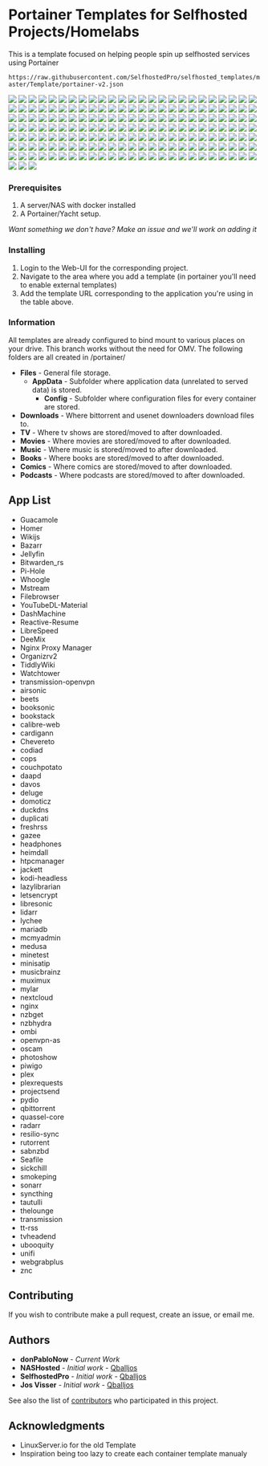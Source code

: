# Portainer Templates for Selfhosted Projects/Homelabs

This is a template focused on helping people spin up selfhosted services using Portainer

`https://raw.githubusercontent.com/SelfhostedPro/selfhosted_templates/master/Template/portainer-v2.json`

<img src="https://raw.githubusercontent.com/donPabloNow/selfhosted-docker/master/Images/Dockerfile-Bionic-green.png"/>
<img src="https://raw.githubusercontent.com/donPabloNow/selfhosted-docker/master/Images/Dockerfile-Link-green.png"/>
<img src="https://raw.githubusercontent.com/donPabloNow/selfhosted-docker/master/Images/Dockerfile-Xenial-green.png"/>
<img src="https://raw.githubusercontent.com/donPabloNow/selfhosted-docker/master/Images/Dockerfile-arm64-green.png"/>
<img src="https://raw.githubusercontent.com/donPabloNow/selfhosted-docker/master/Images/Dockerfile-armhf-green.png"/>
<img src="https://raw.githubusercontent.com/donPabloNow/selfhosted-docker/master/Images/Dockerfile-x86--64-green.png"/>
<img src="https://raw.githubusercontent.com/donPabloNow/selfhosted-docker/master/Images/Mumble-logo.png"/>
<img src="https://raw.githubusercontent.com/donPabloNow/selfhosted-docker/master/Images/airsonic-banner.png"/>
<img src="https://raw.githubusercontent.com/donPabloNow/selfhosted-docker/master/Images/airsonic-logo.png"/>
<img src="https://raw.githubusercontent.com/donPabloNow/selfhosted-docker/master/Images/apacheweb-banner.png"/>
<img src="https://raw.githubusercontent.com/donPabloNow/selfhosted-docker/master/Images/apacheweb-icon.png"/>
<img src="https://raw.githubusercontent.com/donPabloNow/selfhosted-docker/master/Images/authelia.png"/>
<img src="https://raw.githubusercontent.com/donPabloNow/selfhosted-docker/master/Images/bazarr.png"/>
<img src="https://raw.githubusercontent.com/donPabloNow/selfhosted-docker/master/Images/beets-banner.png"/>
<img src="https://raw.githubusercontent.com/donPabloNow/selfhosted-docker/master/Images/beets-icon.png"/>
<img src="https://raw.githubusercontent.com/donPabloNow/selfhosted-docker/master/Images/bitwarden.png"/>
<img src="https://raw.githubusercontent.com/donPabloNow/selfhosted-docker/master/Images/booksonic.png"/>
<img src="https://raw.githubusercontent.com/donPabloNow/selfhosted-docker/master/Images/bookstack.png"/>
<img src="https://raw.githubusercontent.com/donPabloNow/selfhosted-docker/master/Images/bookstack2.png"/>
<img src="https://raw.githubusercontent.com/donPabloNow/selfhosted-docker/master/Images/calibre-web-icon.png"/>
<img src="https://raw.githubusercontent.com/donPabloNow/selfhosted-docker/master/Images/cardigann.png"/>
<img src="https://raw.githubusercontent.com/donPabloNow/selfhosted-docker/master/Images/chowdown.png"/>
<img src="https://raw.githubusercontent.com/donPabloNow/selfhosted-docker/master/Images/code-server.png"/>
<img src="https://raw.githubusercontent.com/donPabloNow/selfhosted-docker/master/Images/codiad-icon.png"/>
<img src="https://raw.githubusercontent.com/donPabloNow/selfhosted-docker/master/Images/codiad.png"/>
<img src="https://raw.githubusercontent.com/donPabloNow/selfhosted-docker/master/Images/cops-icon-old.png"/>
<img src="https://raw.githubusercontent.com/donPabloNow/selfhosted-docker/master/Images/cops-icon.png"/>
<img src="https://raw.githubusercontent.com/donPabloNow/selfhosted-docker/master/Images/couchpotato-banner.png"/>
<img src="https://raw.githubusercontent.com/donPabloNow/selfhosted-docker/master/Images/couchpotato-icon.png"/>
<img src="https://raw.githubusercontent.com/donPabloNow/selfhosted-docker/master/Images/dashmachine_logo.png"/>
<img src="https://raw.githubusercontent.com/donPabloNow/selfhosted-docker/master/Images/davos.png"/>
<img src="https://raw.githubusercontent.com/donPabloNow/selfhosted-docker/master/Images/ddclient-logo.png"/>
<img src="https://raw.githubusercontent.com/donPabloNow/selfhosted-docker/master/Images/ddclient.png"/>
<img src="https://raw.githubusercontent.com/donPabloNow/selfhosted-docker/master/Images/deemix.png"/>
<img src="https://raw.githubusercontent.com/donPabloNow/selfhosted-docker/master/Images/deluge-banner.png"/>
<img src="https://raw.githubusercontent.com/donPabloNow/selfhosted-docker/master/Images/deluge-icon.png"/>
<img src="https://raw.githubusercontent.com/donPabloNow/selfhosted-docker/master/Images/dokuwiki-icon.png"/>
<img src="https://raw.githubusercontent.com/donPabloNow/selfhosted-docker/master/Images/domoticz.png"/>
<img src="https://raw.githubusercontent.com/donPabloNow/selfhosted-docker/master/Images/donate.png"/>
<img src="https://raw.githubusercontent.com/donPabloNow/selfhosted-docker/master/Images/dozzle.png"/>
<img src="https://raw.githubusercontent.com/donPabloNow/selfhosted-docker/master/Images/duck.png"/>
<img src="https://raw.githubusercontent.com/donPabloNow/selfhosted-docker/master/Images/duckdns.png"/>
<img src="https://raw.githubusercontent.com/donPabloNow/selfhosted-docker/master/Images/duplicati-icon.png"/>
<img src="https://raw.githubusercontent.com/donPabloNow/selfhosted-docker/master/Images/emby.png"/>
<img src="https://raw.githubusercontent.com/donPabloNow/selfhosted-docker/master/Images/embystat.png"/>
<img src="https://raw.githubusercontent.com/donPabloNow/selfhosted-docker/master/Images/filebrowser.png"/>
<img src="https://raw.githubusercontent.com/donPabloNow/selfhosted-docker/master/Images/freshrss-banner.png"/>
<img src="https://raw.githubusercontent.com/donPabloNow/selfhosted-docker/master/Images/freshrss-icon.png"/>
<img src="https://raw.githubusercontent.com/donPabloNow/selfhosted-docker/master/Images/gazee-logo.png"/>
<img src="https://raw.githubusercontent.com/donPabloNow/selfhosted-docker/master/Images/gophish.png"/>
<img src="https://raw.githubusercontent.com/donPabloNow/selfhosted-docker/master/Images/grocy_logo.png"/>
<img src="https://raw.githubusercontent.com/donPabloNow/selfhosted-docker/master/Images/guacamole.png"/>
<img src="https://raw.githubusercontent.com/donPabloNow/selfhosted-docker/master/Images/h5ai-icon.png"/>
<img src="https://raw.githubusercontent.com/donPabloNow/selfhosted-docker/master/Images/headphones-banner.png"/>
<img src="https://raw.githubusercontent.com/donPabloNow/selfhosted-docker/master/Images/headphones-icon.png"/>
<img src="https://raw.githubusercontent.com/donPabloNow/selfhosted-docker/master/Images/heimdall-banner.png"/>
<img src="https://raw.githubusercontent.com/donPabloNow/selfhosted-docker/master/Images/heimdall-icon.png"/>
<img src="https://raw.githubusercontent.com/donPabloNow/selfhosted-docker/master/Images/homer.png"/>
<img src="https://raw.githubusercontent.com/donPabloNow/selfhosted-docker/master/Images/htpcmanager-banner.png"/>
<img src="https://raw.githubusercontent.com/donPabloNow/selfhosted-docker/master/Images/htpcmanager-icon.png"/>
<img src="https://raw.githubusercontent.com/donPabloNow/selfhosted-docker/master/Images/huginn.png"/>
<img src="https://raw.githubusercontent.com/donPabloNow/selfhosted-docker/master/Images/hydra-banner.png"/>
<img src="https://raw.githubusercontent.com/donPabloNow/selfhosted-docker/master/Images/hydra-icon.png"/>
<img src="https://raw.githubusercontent.com/donPabloNow/selfhosted-docker/master/Images/invoice_ninja.png"/>
<img src="https://raw.githubusercontent.com/donPabloNow/selfhosted-docker/master/Images/jacket-icon.png"/>
<img src="https://raw.githubusercontent.com/donPabloNow/selfhosted-docker/master/Images/jackett-banner.png"/>
<img src="https://raw.githubusercontent.com/donPabloNow/selfhosted-docker/master/Images/jellyfin.png"/>
<img src="https://raw.githubusercontent.com/donPabloNow/selfhosted-docker/master/Images/kodi-banner.png"/>
<img src="https://raw.githubusercontent.com/donPabloNow/selfhosted-docker/master/Images/kodi-icon.png"/>
<img src="https://raw.githubusercontent.com/donPabloNow/selfhosted-docker/master/Images/lazylibrarian-icon.png"/>
<img src="https://raw.githubusercontent.com/donPabloNow/selfhosted-docker/master/Images/le-logo-wide.png"/>
<img src="https://raw.githubusercontent.com/donPabloNow/selfhosted-docker/master/Images/letsencrypt.png"/>
<img src="https://raw.githubusercontent.com/donPabloNow/selfhosted-docker/master/Images/libresonic (old).png"/>
<img src="https://raw.githubusercontent.com/donPabloNow/selfhosted-docker/master/Images/libresonic.png"/>
<img src="https://raw.githubusercontent.com/donPabloNow/selfhosted-docker/master/Images/lidarr.png"/>
<img src="https://raw.githubusercontent.com/donPabloNow/selfhosted-docker/master/Images/linuxserver-ls-logo.png"/>
<img src="https://raw.githubusercontent.com/donPabloNow/selfhosted-docker/master/Images/linuxserver_forum.png"/>
<img src="https://raw.githubusercontent.com/donPabloNow/selfhosted-docker/master/Images/linuxserver_medium.png"/>
<img src="https://raw.githubusercontent.com/donPabloNow/selfhosted-docker/master/Images/linuxserver_small.png"/>
<img src="https://raw.githubusercontent.com/donPabloNow/selfhosted-docker/master/Images/lychee-icon.png"/>
<img src="https://raw.githubusercontent.com/donPabloNow/selfhosted-docker/master/Images/maraschino-icon.png"/>
<img src="https://raw.githubusercontent.com/donPabloNow/selfhosted-docker/master/Images/maraschino.png"/>
<img src="https://raw.githubusercontent.com/donPabloNow/selfhosted-docker/master/Images/mariadb-banner.png"/>
<img src="https://raw.githubusercontent.com/donPabloNow/selfhosted-docker/master/Images/mariadb-git.png"/>
<img src="https://raw.githubusercontent.com/donPabloNow/selfhosted-docker/master/Images/mariadb-icon.png"/>
<img src="https://raw.githubusercontent.com/donPabloNow/selfhosted-docker/master/Images/mcmyadmin-banner.png"/>
<img src="https://raw.githubusercontent.com/donPabloNow/selfhosted-docker/master/Images/mcmyadmin-icon.png"/>
<img src="https://raw.githubusercontent.com/donPabloNow/selfhosted-docker/master/Images/medusa-icon.png"/>
<img src="https://raw.githubusercontent.com/donPabloNow/selfhosted-docker/master/Images/medusa-readme.png"/>
<img src="https://raw.githubusercontent.com/donPabloNow/selfhosted-docker/master/Images/minetest-banner.png"/>
<img src="https://raw.githubusercontent.com/donPabloNow/selfhosted-docker/master/Images/minetest-icon.png"/>
<img src="https://raw.githubusercontent.com/donPabloNow/selfhosted-docker/master/Images/minisatip-icon.png"/>
<img src="https://raw.githubusercontent.com/donPabloNow/selfhosted-docker/master/Images/mstream.png"/>
<img src="https://raw.githubusercontent.com/donPabloNow/selfhosted-docker/master/Images/musicbrainz-icon.png"/>
<img src="https://raw.githubusercontent.com/donPabloNow/selfhosted-docker/master/Images/muximux-icon.png"/>
<img src="https://raw.githubusercontent.com/donPabloNow/selfhosted-docker/master/Images/mylar-icon.png"/>
<img src="https://raw.githubusercontent.com/donPabloNow/selfhosted-docker/master/Images/mysql-banner.png"/>
<img src="https://raw.githubusercontent.com/donPabloNow/selfhosted-docker/master/Images/mysql-git.png"/>
<img src="https://raw.githubusercontent.com/donPabloNow/selfhosted-docker/master/Images/mysql-icon.png"/>
<img src="https://raw.githubusercontent.com/donPabloNow/selfhosted-docker/master/Images/nextcloud-icon.png"/>
<img src="https://raw.githubusercontent.com/donPabloNow/selfhosted-docker/master/Images/nginx-banner.png"/>
<img src="https://raw.githubusercontent.com/donPabloNow/selfhosted-docker/master/Images/nginx-icon.png"/>
<img src="https://raw.githubusercontent.com/donPabloNow/selfhosted-docker/master/Images/nzbget-banner.png"/>
<img src="https://raw.githubusercontent.com/donPabloNow/selfhosted-docker/master/Images/nzbget-icon.png"/>
<img src="https://raw.githubusercontent.com/donPabloNow/selfhosted-docker/master/Images/nzbmegasearch-banner.png"/>
<img src="https://raw.githubusercontent.com/donPabloNow/selfhosted-docker/master/Images/nzbmegasearch-icon.png"/>
<img src="https://raw.githubusercontent.com/donPabloNow/selfhosted-docker/master/Images/ogar-icon.png"/>
<img src="https://raw.githubusercontent.com/donPabloNow/selfhosted-docker/master/Images/ombi.png"/>
<img src="https://raw.githubusercontent.com/donPabloNow/selfhosted-docker/master/Images/openvpn-as-banner.png"/>
<img src="https://raw.githubusercontent.com/donPabloNow/selfhosted-docker/master/Images/openvpn-as-icon.png"/>
<img src="https://raw.githubusercontent.com/donPabloNow/selfhosted-docker/master/Images/openvpn-as.png"/>
<img src="https://raw.githubusercontent.com/donPabloNow/selfhosted-docker/master/Images/organizr-icon.png"/>
<img src="https://raw.githubusercontent.com/donPabloNow/selfhosted-docker/master/Images/photoshow-icon.png"/>
<img src="https://raw.githubusercontent.com/donPabloNow/selfhosted-docker/master/Images/pihole.png"/>
<img src="https://raw.githubusercontent.com/donPabloNow/selfhosted-docker/master/Images/piwigo-banner.png"/>
<img src="https://raw.githubusercontent.com/donPabloNow/selfhosted-docker/master/Images/piwigo-icon.png"/>
<img src="https://raw.githubusercontent.com/donPabloNow/selfhosted-docker/master/Images/plex-banner.png"/>
<img src="https://raw.githubusercontent.com/donPabloNow/selfhosted-docker/master/Images/plex-icon.png"/>
<img src="https://raw.githubusercontent.com/donPabloNow/selfhosted-docker/master/Images/plexemail-icon.png"/>
<img src="https://raw.githubusercontent.com/donPabloNow/selfhosted-docker/master/Images/plexpy-banner.png"/>
<img src="https://raw.githubusercontent.com/donPabloNow/selfhosted-docker/master/Images/plexpy-icon.png"/>
<img src="https://raw.githubusercontent.com/donPabloNow/selfhosted-docker/master/Images/polipo-icon.png"/>
<img src="https://raw.githubusercontent.com/donPabloNow/selfhosted-docker/master/Images/pritunl.png"/>
<img src="https://raw.githubusercontent.com/donPabloNow/selfhosted-docker/master/Images/projectsend-logo.png"/>
<img src="https://raw.githubusercontent.com/donPabloNow/selfhosted-docker/master/Images/protonmail-bridge.png"/>
<img src="https://raw.githubusercontent.com/donPabloNow/selfhosted-docker/master/Images/proxy_mgr.png"/>
<img src="https://raw.githubusercontent.com/donPabloNow/selfhosted-docker/master/Images/pydio-banner.png"/>
<img src="https://raw.githubusercontent.com/donPabloNow/selfhosted-docker/master/Images/pydio-icon.png"/>
<img src="https://raw.githubusercontent.com/donPabloNow/selfhosted-docker/master/Images/qbittorrent-icon.png"/>
<img src="https://raw.githubusercontent.com/donPabloNow/selfhosted-docker/master/Images/quassel-core-banner.png"/>
<img src="https://raw.githubusercontent.com/donPabloNow/selfhosted-docker/master/Images/quassel-core-icon.png"/>
<img src="https://raw.githubusercontent.com/donPabloNow/selfhosted-docker/master/Images/radarr.png"/>
<img src="https://raw.githubusercontent.com/donPabloNow/selfhosted-docker/master/Images/reactiveresume.png"/>
<img src="https://raw.githubusercontent.com/donPabloNow/selfhosted-docker/master/Images/resilio.png"/>
<img src="https://raw.githubusercontent.com/donPabloNow/selfhosted-docker/master/Images/rutorrent.jpg
<img src="https://raw.githubusercontent.com/donPabloNow/selfhosted-docker/master/Images/initial .png"/>
<img src="https://raw.githubusercontent.com/donPabloNow/selfhosted-docker/master/Images/sabnzbd-banner.png"/>
<img src="https://raw.githubusercontent.com/donPabloNow/selfhosted-docker/master/Images/sabnzbd-icon.png"/>
<img src="https://raw.githubusercontent.com/donPabloNow/selfhosted-docker/master/Images/seafile.png"/>
<img src="https://raw.githubusercontent.com/donPabloNow/selfhosted-docker/master/Images/shiori-icon.png"/>
<img src="https://raw.githubusercontent.com/donPabloNow/selfhosted-docker/master/Images/sickbeard-banner.png"/>
<img src="https://raw.githubusercontent.com/donPabloNow/selfhosted-docker/master/Images/sickbeard-icon.png"/>
<img src="https://raw.githubusercontent.com/donPabloNow/selfhosted-docker/master/Images/sickchill-banner.png"/>
<img src="https://raw.githubusercontent.com/donPabloNow/selfhosted-docker/master/Images/sickchill-icon.png"/>
<img src="https://raw.githubusercontent.com/donPabloNow/selfhosted-docker/master/Images/sickgear-banner.png"/>
<img src="https://raw.githubusercontent.com/donPabloNow/selfhosted-docker/master/Images/sickgear-icon.png"/>
<img src="https://raw.githubusercontent.com/donPabloNow/selfhosted-docker/master/Images/smokeping-banner.png"/>
<img src="https://raw.githubusercontent.com/donPabloNow/selfhosted-docker/master/Images/smokeping-icon.png"/>
<img src="https://raw.githubusercontent.com/donPabloNow/selfhosted-docker/master/Images/snibox.png"/>
<img src="https://raw.githubusercontent.com/donPabloNow/selfhosted-docker/master/Images/snipe-it.png"/>
<img src="https://raw.githubusercontent.com/donPabloNow/selfhosted-docker/master/Images/sonarr-banner.png"/>
<img src="https://raw.githubusercontent.com/donPabloNow/selfhosted-docker/master/Images/sonarr-icon.png"/>
<img src="https://raw.githubusercontent.com/donPabloNow/selfhosted-docker/master/Images/speedtest.png"/>
<img src="https://raw.githubusercontent.com/donPabloNow/selfhosted-docker/master/Images/syncthing-banner.png"/>
<img src="https://raw.githubusercontent.com/donPabloNow/selfhosted-docker/master/Images/syncthing-icon.png"/>
<img src="https://raw.githubusercontent.com/donPabloNow/selfhosted-docker/master/Images/tautulli-banner.png"/>
<img src="https://raw.githubusercontent.com/donPabloNow/selfhosted-docker/master/Images/tautulli-icon.png"/>
<img src="https://raw.githubusercontent.com/donPabloNow/selfhosted-docker/master/Images/tautulli-logo.png"/>
<img src="https://raw.githubusercontent.com/donPabloNow/selfhosted-docker/master/Images/teamspeak-banner.png"/>
<img src="https://raw.githubusercontent.com/donPabloNow/selfhosted-docker/master/Images/teamspeak-icon.png"/>
<img src="https://raw.githubusercontent.com/donPabloNow/selfhosted-docker/master/Images/tiddlywiki.png"/>
<img src="https://raw.githubusercontent.com/donPabloNow/selfhosted-docker/master/Images/transmission-icon.png"/>
<img src="https://raw.githubusercontent.com/donPabloNow/selfhosted-docker/master/Images/transmission.png"/>
<img src="https://raw.githubusercontent.com/donPabloNow/selfhosted-docker/master/Images/tt-rss-banner.png"/>
<img src="https://raw.githubusercontent.com/donPabloNow/selfhosted-docker/master/Images/tt-rss-icon.png"/>
<img src="https://raw.githubusercontent.com/donPabloNow/selfhosted-docker/master/Images/tvheadend-big.png"/>
<img src="https://raw.githubusercontent.com/donPabloNow/selfhosted-docker/master/Images/ubooquity-banner.png"/>
<img src="https://raw.githubusercontent.com/donPabloNow/selfhosted-docker/master/Images/ubooquity-icon.png"/>
<img src="https://raw.githubusercontent.com/donPabloNow/selfhosted-docker/master/Images/unifi-banner.png"/>
<img src="https://raw.githubusercontent.com/donPabloNow/selfhosted-docker/master/Images/unifi-icon.png"/>
<img src="https://raw.githubusercontent.com/donPabloNow/selfhosted-docker/master/Images/wallabag.png"/>
<img src="https://raw.githubusercontent.com/donPabloNow/selfhosted-docker/master/Images/watcher-banner.png"/>
<img src="https://raw.githubusercontent.com/donPabloNow/selfhosted-docker/master/Images/watcher-icon.png"/>
<img src="https://raw.githubusercontent.com/donPabloNow/selfhosted-docker/master/Images/watchtower.png"/>
<img src="https://raw.githubusercontent.com/donPabloNow/selfhosted-docker/master/Images/webgrabplus.png"/>
<img src="https://raw.githubusercontent.com/donPabloNow/selfhosted-docker/master/Images/whoogle.png"/>
<img src="https://raw.githubusercontent.com/donPabloNow/selfhosted-docker/master/Images/wikijs.png"/>
<img src="https://raw.githubusercontent.com/donPabloNow/selfhosted-docker/master/Images/ytdlm.png"/>
<img src="https://raw.githubusercontent.com/donPabloNow/selfhosted-docker/master/Images/znc-icon.png"/>

### Prerequisites

1. A server/NAS with docker installed
2. A Portainer/Yacht setup.

*Want something we don't have? Make an issue and we'll work on adding it*

### Installing

1. Login to the Web-UI for the corresponding project.
2. Navigate to the area where you add a template (in portainer you'll need to enable external templates)
3. Add the template URL corresponding to the application you're using in the table above.

### Information
All templates are already configured to bind mount to various places on your drive. This branch works without the need for OMV. The following folders are all created in /portainer/

* **Files** - General file storage.
  * **AppData** - Subfolder where application data (unrelated to served data) is stored.
    * **Config** - Subfolder where configuration files for every container are stored.
* **Downloads** - Where bittorrent and usenet downloaders download files to.
* **TV** - Where tv shows are stored/moved to after downloaded.
* **Movies** - Where movies are stored/moved to after downloaded.
* **Music** - Where music is stored/moved to after downloaded.
* **Books** - Where books are stored/moved to after downloaded.
* **Comics** - Where comics are stored/moved to after downloaded.
* **Podcasts** - Where podcasts are stored/moved to after downloaded.
## App List

- Guacamole
- Homer
- Wikijs
- Bazarr
- Jellyfin
- Bitwarden_rs
- Pi-Hole
- Whoogle
- Mstream
- Filebrowser
- YouTubeDL-Material
- DashMachine
- Reactive-Resume
- LibreSpeed
- DeeMix
- Nginx Proxy Manager
- Organizrv2
- TiddlyWiki
- Watchtower
- transmission-openvpn
- airsonic
- beets
- booksonic
- bookstack
- calibre-web
- cardigann
- Chevereto
- codiad
- cops
- couchpotato
- daapd
- davos
- deluge
- domoticz
- duckdns
- duplicati
- freshrss
- gazee
- headphones
- heimdall
- htpcmanager
- jackett
- kodi-headless
- lazylibrarian
- letsencrypt
- libresonic
- lidarr
- lychee
- mariadb
- mcmyadmin
- medusa
- minetest
- minisatip
- musicbrainz
- muximux
- mylar
- nextcloud
- nginx
- nzbget
- nzbhydra
- ombi
- openvpn-as
- oscam
- photoshow
- piwigo
- plex
- plexrequests
- projectsend
- pydio
- qbittorrent
- quassel-core
- radarr
- resilio-sync
- rutorrent
- sabnzbd
- Seafile
- sickchill
- smokeping
- sonarr
- syncthing
- tautulli
- thelounge
- transmission
- tt-rss
- tvheadend
- ubooquity
- unifi
- webgrabplus
- znc

## Contributing

If you wish to contribute make a pull request, create an issue, or email me.

## Authors
* **donPabloNow** - *Current Work*
* **NASHosted** - *Initial work* - [Qballjos](https://github.com/SelfhostedPr)
* **SelfhostedPro** - *Initial work* - [Qballjos](https://github.com/SelfhostedPr)
* **Jos Visser** - *Initial work* - [Qballjos](https://github.com/Qballjos)

See also the list of [contributors](https://github.com/donPablonow/selfhosted_templates/contributors) who participated in this project.

## Acknowledgments

* LinuxServer.io for the old Template
* Inspiration being too lazy to create each container template manualy
